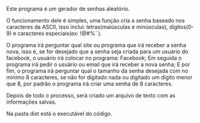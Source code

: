 Este programa é um gerador de senhas aleatório.

O funcionamento dele é simples, uma função cria a senha baseado nos caracteres da ASCII, isso inclui: letras(maiúsculas e minúsculas), 
dígitos(0-9) e caracteres especiais(ex: !@#%¨).

O programa irá perguntar qual site ou programa que irá receber a senha nova, isso é, se for desejado que a senha seja criada para um usuário
do facebook, o usuário irá colocar no programa: Facebook;
Em seguida o programa irá pedir o usuário ou email que irá receber a nova senha;
E por fim, o programa irá perguntar qual o tamanho da senha desejada com no mínimo 8 caracteres, se não for digitado nada ou digitado um dígito
menor que 8, por padrão o programa irá criar uma senha de 8 caracteres.

Depois de todo o processo, será criado um arquivo de texto com as informações salvas.

Na pasta dist está o executável do código.
